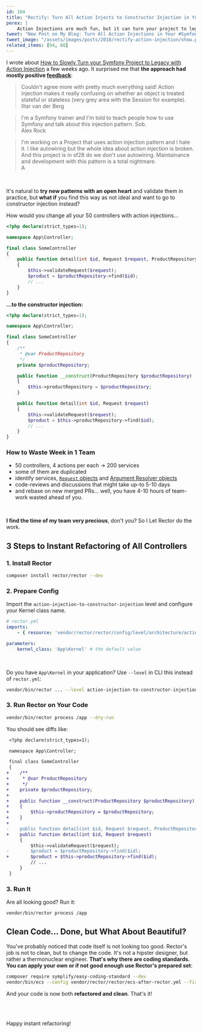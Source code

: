 ```yaml
---
id: 104
title: "Rectify: Turn All Action Injects to Constructor Injection in Your Symfony Application"
perex: |
    Action Injections are much fun, but it can turn your project to legacy very fast. How to **refactor out of the legacy back to constructor injection** and still keep that smile on your face?
tweet: "New Post on My Blog: Turn All Action Injections in Your #Symfony Application to Constructor Injection #adr #methodinjection #rector"
tweet_image: "/assets/images/posts/2018/rectify-action-injection/show.png"
related_items: [94, 88]
---
```


I wrote about [How to Slowly Turn your Symfony Project to Legacy with Action Injection](/blog/2018/04/23/how-to-slowly-turn-your-symfony-project-to-legacy-with-action-injection) a few weeks ago. It surprised me that **the approach had mostly positive [feedback](/blog/2018/04/23/how-to-slowly-turn-your-symfony-project-to-legacy-with-action-injection/#comments)**:

<blockquote class="blockquote">
    Couldn't agree more with pretty much everything said! Action injection makes it really confusing on whether an object is treated stateful or stateless (very grey area with the Session for example).
    <footer class="blockquote-footer text-right">Iltar van der Berg</footer>
</blockquote>

<blockquote class="blockquote">
    I'm a Symfony trainer and I'm told to teach people how to use Symfony and talk about this injection pattern. Sob.
    <footer class="blockquote-footer text-right">Alex Rock</footer>
</blockquote>

<blockquote class="blockquote">
    I'm working on a Project that uses action injection pattern and I hate it. I like autowiring but the whole idea about action injection is broken. And this project is in sf28 do we don't use autowiring. Maintainance and development with this pattern is a total nightmare.
    <footer class="blockquote-footer text-right">A</footer>
</blockquote>

<br>

It's natural to **try new patterns with an open heart** and validate them in practice, but **what if** you find this way as not ideal and want to go to constructor injection instead?

How would you change all your 50 controllers with action injections...

```php
<?php declare(strict_types=1);

namespace App\Controller;

final class SomeController
{
    public function detail(int $id, Request $request, ProductRepository $productRepository)
    {
        $this->validateRequest($request);
        $product = $productRepository->find($id);
        // ...
    }
}
```

**...to the constructor injection:**

```php
<?php declare(strict_types=1);

namespace App\Controller;

final class SomeController
{
    /**
     * @var ProductRepository
     */
    private $productRepository;

    public function __construct(ProductRepository $productRepository)
    {
        $this->productRepository = $productRepository;
    }

    public function detail(int $id, Request $request)
    {
        $this->validateRequest($request);
        $product = $this->productRepository->find($id);
        // ...
    }
}
```


### How to Waste Week in 1 Team

- 50 controllers, 4 actions per each → 200 services
- some of them are duplicated
- identify services, [`Request` objects](https://symfony.com/doc/current/controller.html#controller-request-argument) and [Argument Resolver objects](https://symfony.com/doc/current/controller/argument_value_resolver.html)
- code-reviews and discussions that might take up-to 5-10 days
- and rebase on new merged PRs... well, you have 4-10 hours of team-work wasted ahead of you.

<br>

**I find the time of my team very precious**, don't you? So I Let Rector do the work.

## 3 Steps to Instant Refactoring of All Controllers

### 1. Install Rector

```bash
composer install rector/rector --dev
```

### 2. Prepare Config

Import the `action-injection-to-constructor-injection` level and configure your Kernel class name.

```yaml
# rector.yml
imports:
    - { resource: 'vendor/rector/rector/config/level/architecture/action-injection-to-constructor-injection.yml' }

parameters:
    kernel_class: 'App\Kernel' # the default value
```

<br>

Do you have `App\Kernel` in your application? Use `--level` in CLI this instead of `rector.yml`:

```bash
vendor/bin/rector ... --level action-injection-to-constructor-injection
```

### 3. Run Rector on Your Code

```bash
vendor/bin/rector process /app --dry-run
```

You should see diffs like:

```diff
 <?php declare(strict_types=1);

 namespace App\Controller;

 final class SomeController
 {
+    /**
+     * @var ProductRepository
+     */
+    private $productRepository;
+
+    public function __construct(ProductRepository $productRepository)
+    {
+        $this->productRepository = $productRepository;
+    }
+
-    public function detail(int $id, Request $request, ProductRepository $productRepository)
+    public function detail(int $id, Request $request)
     {
         $this->validateRequest($request);
-        $product = $productRepository->find($id);
+        $product = $this->productRepository->find($id);
         // ...
     }
 }
```

### 3. Run It

Are all looking good? Run it:

```bash
vendor/bin/rector process /app
```

## Clean Code... Done, but What About Beautiful?

You've probably noticed that code itself is not looking too good. Rector's job is not to clean, but to change the code. It's not a hipster designer, but rather a thermonuclear engineer. **That's why there are coding standards. You can apply your own or if not good enough use Rector's prepared set**:

```bash
composer require symplify/easy-coding-standard --dev
vendor/bin/ecs --config vendor/rector/rector/ecs-after-rector.yml --fix
```

And your code is now both **refactored and clean**. That's it!


<br><br>

Happy instant refactoring!
